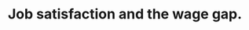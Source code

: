 ---
id_key: d035
categories: 
tags:
- working papers
authors:
- Dekel, Eddie
- Pauzner, Ady
title: Job satisfaction and the wage gap.
year: 2014
pdf: job-satisfaction-and-wage-gap.pdf
permalink: "/papers/d035.txt"
layout: bib
---